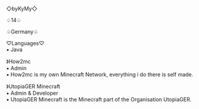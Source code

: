 ◇byKyMy◇

♤14♤

♧Germany♧

♡Languages♡\
  ▪︎ Java

》How2mc\
  ▪︎ Admin\
  ▪︎ How2mc is my own Minecraft Network, everything i do there is self made.

》UtopiaGER Minecraft\
  ▪︎ Admin & Developer\
  ▪︎ UtopiaGER Minecraft is the Minecraft part of the Organisation UtopiaGER.

<!---
byKyMy/byKyMy is a ✨ special ✨ repository because its `README.md` (this file) appears on your GitHub profile.
You can click the Preview link to take a look at your changes.
--->
